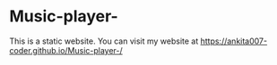 # Music-player-
This is a static website.
You can visit my website at https://ankita007-coder.github.io/Music-player-/
